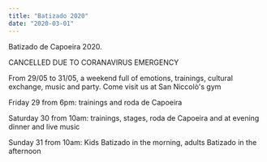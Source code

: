 ```yaml
---
title: "Batizado 2020"
date: "2020-03-01"
---
```


Batizado de Capoeira 2020.

CANCELLED DUE TO CORANAVIRUS EMERGENCY

From 29/05 to 31/05, a weekend full of emotions, trainings, cultural exchange, music and party. Come visit us at San Niccolò's gym

Friday 29 from 6pm: trainings and roda de Capoeira

Saturday 30 from 10am: trainings, stages, roda de Capoeira and at evening dinner and live music

Sunday 31 from 10am: Kids Batizado in the morning, adults Batizado in the afternoon
